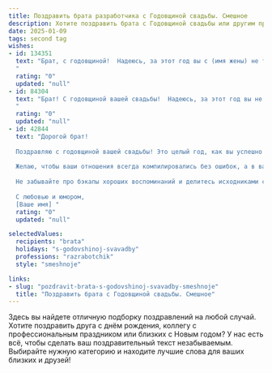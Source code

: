 ```yaml
---
title: Поздравить брата разработчика с Годовщиной свадьбы. Смешное
description: Хотите поздравить брата с Годовщиной свадьбы или другим праздником? Наш ИИ создаст незабываемое поздравление, а вы обязательно выделитесь среди других.  
date: 2025-01-09
tags: second tag
wishes:
- id: 134351
  text: "Брат, с годовщиной!  Надеюсь, за этот год вы с (имя жены) не только создали семейный уют, но и успели отладить систему \"жена-муж\" без багов и перезагрузок.  Пусть ваша совместная жизнь будет стабильной, как последний релиз вашей любимой игры, а любовь –  бесконечной, как цикл while(true)!  Поздравляю!
  "
  rating: "0"
  updated: "null"
- id: 84304
  text: "Брат! С годовщиной вашей свадьбы!  Надеюсь, за этот год вы не только обзавелись кучей новых фото в семейном альбоме, но и успели написать хотя бы один совместный шедевр кода —  наверняка, алгоритм идеальных отношений!  Желаю вам так же стабильно и бесперебойно работать в паре, как ваш Wi-Fi, и чтобы семейное счастье не баговало никогда!  С юбилеем!
  "
  rating: "0"
  updated: "null"
- id: 42844
  text: "Дорогой брат!
  
  Поздравляю с годовщиной вашей свадьбы! Это целый год, как вы успешно пишете код любви, debug’ите романтику и обновляете свои совместные впечатления до стабильной версии!
  
  Желаю, чтобы ваши отношения всегда компилировались без ошибок, а в вашем проекте под названием \"Семья\" не было ни одних багов! Пусть патчи счастья устанавливаются без зависаний, а каждый новый день будет в обновленных цветах любви.
  
  Не забывайте про бэкапы хороших воспоминаний и делитесь исходниками счастья с друг другом! Пусть ваша жизнь будет как хорошо оптимизированный код — быстрой, легкой и радостной!
  
  С любовью и юмором,
  [Ваше имя] "
  rating: "0"
  updated: "null"

selectedValues:
  recipients: "brata"
  holidays: "s-godovshinoj-svavadby"
  professions: "razrabotchik"
  style: "smeshnoje"

links:
- slug: "pozdravit-brata-s-godovshinoj-svavadby-smeshnoje"
  title: "Поздравить брата с Годовщиной свадьбы. Смешное"
---
```


Здесь вы найдете отличную подборку поздравлений на любой случай.
Хотите поздравить друга с днём рождения, коллегу с профессиональным праздником или близких с Новым годом? У нас есть всё, чтобы сделать ваш поздравительный текст незабываемым. Выбирайте нужную категорию и находите лучшие слова для ваших близких и друзей!
